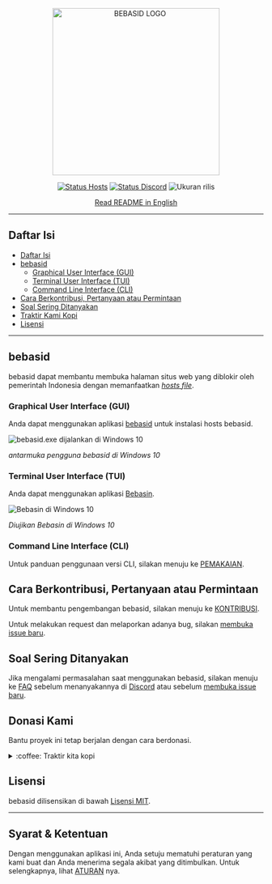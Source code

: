<p align="center">
    <img src="https://github.com/bebasid/bebasid/blob/master/dev/resources/logo-black.png" alt="BEBASID LOGO" width="330">
</p>
<p align="center">
    <a href="https://github.com/bebasid/bebasid/actions?query=workflow%3AValidate"><img src="https://img.shields.io/github/workflow/status/bebasid/bebasid/Validate?logo=github&logoColor=fff&label=validasi" alt="Status Hosts"></a>
    <a href="https://discord.gg/EKrxZyu"><img src="https://img.shields.io/discord/630415907021389825?logo=discord&logoColor=fff&label=Discord&color=7388d9"  alt="Status Discord"></a>
    <img src="https://img.shields.io/github/size/bebasid/bebasid/releases/hosts.svg?label=ukuran" alt="Ukuran rilis">
</p>
<p align="center">
    <a href="README.en.md">Read README in English</a>
</p>

---

## Daftar Isi

- [Daftar Isi](#daftar-isi)
- [bebasid](#bebasid)
  - [Graphical User Interface (GUI)](#graphical-user-interface-gui)
  - [Terminal User Interface (TUI)](#terminal-user-interface-tui)
  - [Command Line Interface (CLI)](#command-line-interface-cli)
- [Cara Berkontribusi, Pertanyaan atau Permintaan](#cara-berkontribusi-pertanyaan-atau-permintaan)
- [Soal Sering Ditanyakan](#soal-sering-ditanyakan)
- [Traktir Kami Kopi](#traktir-kami-kopi)
- [Lisensi](#lisensi)

---

## bebasid

bebasid dapat membantu membuka halaman situs web yang diblokir oleh pemerintah Indonesia dengan memanfaatkan [_hosts file_](https://en.wikipedia.org/wiki/Hosts_(file)). 

### Graphical User Interface (GUI)

Anda dapat menggunakan aplikasi [bebasid](https://github.com/bebasid/bebasid/releases/tag/v1.0) untuk instalasi hosts bebasid.

![bebasid.exe dijalankan di Windows 10](https://i.imgur.com/jutwCQb.png)

*antarmuka pengguna bebasid di Windows 10*

### Terminal User Interface (TUI)

Anda dapat menggunakan aplikasi [Bebasin](https://github.com/bebasid/bebasin).

![Bebasin di Windows 10](https://i.imgur.com/reZApao.png)

*Diujikan Bebasin di Windows 10*

### Command Line Interface (CLI)

Untuk panduan penggunaan versi CLI, silakan menuju ke [PEMAKAIAN](https://github.com/bebasid/bebasid/blob/master/dev/readme/USAGE.md).

## Cara Berkontribusi, Pertanyaan atau Permintaan

Untuk membantu pengembangan bebasid, silakan menuju ke [KONTRIBUSI](https://github.com/bebasid/bebasid/blob/master/CONTRIBUTING.md).

Untuk melakukan request dan melaporkan adanya bug, silakan [membuka issue baru](https://github.com/bebasid/bebasid/issues/new/choose).

## Soal Sering Ditanyakan

Jika mengalami permasalahan saat menggunakan bebasid, silakan menuju ke [FAQ](https://github.com/bebasid/bebasid/blob/master/dev/readme/FAQ.md) sebelum menanyakannya di [Discord](https://discord.gg/EKrxZyu) atau sebelum [membuka issue baru](https://github.com/bebasid/bebasid/issues/new/choose).

## Donasi Kami

Bantu proyek ini tetap berjalan dengan cara berdonasi.

<div>
<details>
 <summary>:coffee: Traktir kita kopi</summary>

</br>

<a href="https://trakteer.id/bebasidbykini"><img src="https://img.shields.io/static/v1?label=Trakteer&message=bebasidbykini&color=C02433"></a>

<a href="https://saweria.co/bebasidbykini"><img src="https://img.shields.io/static/v1?label=Saweria&message=bebasidbykini&color=FAAE2B"></a>
 
</details>
</div>

## Lisensi

bebasid dilisensikan di bawah [Lisensi MIT](https://github.com/bebasid/bebasid/blob/master/LICENSE).

---
## Syarat & Ketentuan

Dengan menggunakan aplikasi ini, Anda setuju mematuhi peraturan yang kami buat dan Anda menerima segala akibat yang ditimbulkan. Untuk selengkapnya, lihat [ATURAN](https://github.com/bebasid/bebasid/blob/master/dev/readme/RULES.md) nya.
